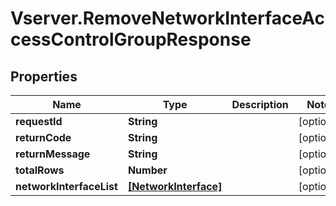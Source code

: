 # Vserver.RemoveNetworkInterfaceAccessControlGroupResponse

## Properties
Name | Type | Description | Notes
------------ | ------------- | ------------- | -------------
**requestId** | **String** |  | [optional] 
**returnCode** | **String** |  | [optional] 
**returnMessage** | **String** |  | [optional] 
**totalRows** | **Number** |  | [optional] 
**networkInterfaceList** | [**[NetworkInterface]**](NetworkInterface.md) |  | [optional] 


